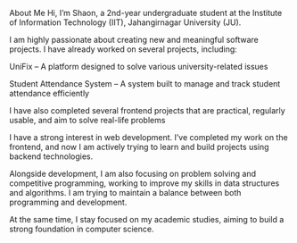 About Me
Hi, I’m Shaon, a 2nd-year undergraduate student at the Institute of Information Technology (IIT), Jahangirnagar University (JU).

I am highly passionate about creating new and meaningful software projects. I have already worked on several projects, including:

UniFix – A platform designed to solve various university-related issues

Student Attendance System – A system built to manage and track student attendance efficiently

I have also completed several frontend projects that are practical, regularly usable, and aim to solve real-life problems

I have a strong interest in web development. I’ve completed my work on the frontend, and now I am actively trying to learn and build projects using backend technologies.

Alongside development, I am also focusing on problem solving and competitive programming, working to improve my skills in data structures and algorithms. I am trying to maintain a balance between both programming and development.

At the same time, I stay focused on my academic studies, aiming to build a strong foundation in computer science.
